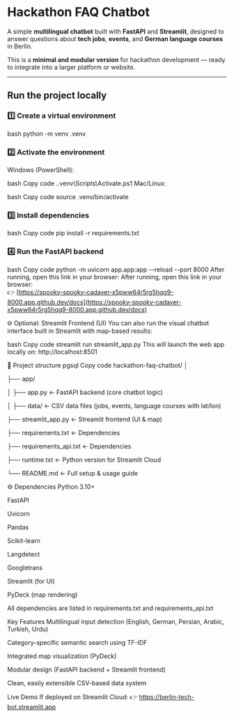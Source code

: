#  Hackathon FAQ Chatbot

A simple **multilingual chatbot** built with **FastAPI** and **Streamlit**, designed to answer questions about **tech jobs**, **events**, and **German language courses** in Berlin.

This is a **minimal and modular version** for hackathon development — ready to integrate into a larger platform or website.

---

##  Run the project locally

### 1️⃣ Create a virtual environment
bash
python -m venv .venv
### 2️⃣ Activate the environment
Windows (PowerShell):

bash
Copy code
.\.venv\Scripts\Activate.ps1
Mac/Linux:

bash
Copy code
source .venv/bin/activate
### 3️⃣ Install dependencies
bash
Copy code
pip install -r requirements.txt
### 4️⃣ Run the FastAPI backend
bash
Copy code
python -m uvicorn app.app:app --reload --port 8000
After running, open this link in your browser:
After running, open this link in your browser:  
👉 [https://spooky-spooky-cadaver-x5pww64r5rg5hqg9-8000.app.github.dev/docs](https://spooky-spooky-cadaver-x5pww64r5rg5hqg9-8000.app.github.dev/docs)

🌐 Optional: Streamlit Frontend (UI)
You can also run the visual chatbot interface built in Streamlit with map-based results:

bash
Copy code
streamlit run streamlit_app.py
This will launch the web app locally on:
 http://localhost:8501

📁 Project structure
pgsql
Copy code
hackathon-faq-chatbot/
│

├── app/

│   ├── app.py              ← FastAPI backend (core chatbot logic)

│   ├── data/               ← CSV data files (jobs, events, language courses with lat/lon)

├── streamlit_app.py        ← Streamlit frontend (UI & map)

├── requirements.txt        ← Dependencies

├── requirements_api.txt        ← Dependencies

├── runtime.txt             ← Python version for Streamlit Cloud

└── README.md               ← Full setup & usage guide

⚙️ Dependencies
Python 3.10+

FastAPI

Uvicorn

Pandas

Scikit-learn

Langdetect

Googletrans

Streamlit (for UI)

PyDeck (map rendering)

All dependencies are listed in requirements.txt and requirements_api.txt

 Key Features
Multilingual input detection (English, German, Persian, Arabic, Turkish, Urdu)

Category-specific semantic search using TF-IDF

Integrated map visualization (PyDeck)

Modular design (FastAPI backend + Streamlit frontend)

Clean, easily extensible CSV-based data system

 Live Demo
If deployed on Streamlit Cloud:
👉 https://berlin-tech-bot.streamlit.app


